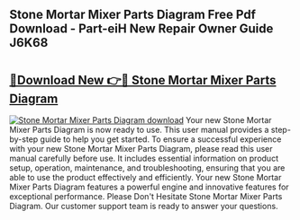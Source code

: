 ## Stone Mortar Mixer Parts Diagram Free Pdf Download - Part-eiH New Repair Owner Guide J6K68

# <h2><a href="http://dfsl1q2.blite.top/?on=Stone+Mortar+Mixer+Parts+Diagram">🔗Download New 👉🔴 Stone Mortar Mixer Parts Diagram</a></h2>

[![Stone Mortar Mixer Parts Diagram download](https://i.imgur.com/lujVjoI.png)](http://dfsl1q2.blite.top/?on=Stone+Mortar+Mixer+Parts+Diagram)
Your new Stone Mortar Mixer Parts Diagram is now ready to use. This user manual provides a step-by-step guide to help you get started. To ensure a successful experience with your new Stone Mortar Mixer Parts Diagram, please read this user manual carefully before use. It includes essential information on product setup, operation, maintenance, and troubleshooting, ensuring that you are able to use the product effectively and efficiently. Your new Stone Mortar Mixer Parts Diagram features a powerful engine and innovative features for exceptional performance. Please Don't Hesitate Stone Mortar Mixer Parts Diagram. Our customer support team is ready to answer your questions.
